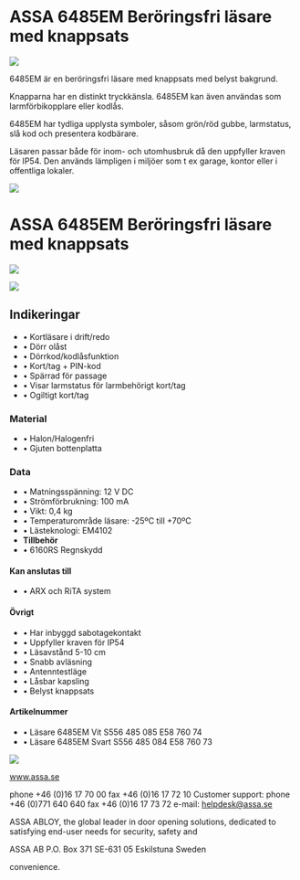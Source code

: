 # ASSA 6485EM Beröringsfri läsare med knappsats

![](_page_0_Picture_1.jpeg)

6485EM är en beröringsfri läsare med knappsats med belyst bakgrund.

Knapparna har en distinkt tryckkänsla. 6485EM kan även användas som larmförbikopplare eller kodlås.

6485EM har tydliga upplysta symboler, såsom grön/röd gubbe, larmstatus, slå kod och presentera kodbärare.

Läsaren passar både för inom- och utomhusbruk då den uppfyller kraven för IP54. Den används lämpligen i miljöer som t ex garage, kontor eller i offentliga lokaler.

![](_page_0_Picture_6.jpeg)

# ASSA 6485EM Beröringsfri läsare med knappsats

![](_page_1_Figure_1.jpeg)

![](_page_1_Figure_2.jpeg)

## **Indikeringar**

- • Kortläsare i drift/redo
- • Dörr olåst
- • Dörrkod/kodlåsfunktion
- • Kort/tag + PIN-kod
- • Spärrad för passage
- • Visar larmstatus för larmbehörigt kort/tag
- • Ogiltigt kort/tag

### **Material**

- • Halon/Halogenfri
- • Gjuten bottenplatta

### **Data**

- • Matningsspänning: 12 V DC
- • Strömförbrukning: 100 mA
- • Vikt: 0,4 kg
- • Temperaturområde läsare: -25ºC till +70ºC
- • Lästeknologi: EM4102
- **Tillbehör**
- • 6160RS Regnskydd

#### **Kan anslutas till**

- • ARX och RiTA system
#### **Övrigt**

- • Har inbyggd sabotagekontakt
- • Uppfyller kraven för IP54
- • Läsavstånd 5-10 cm
- • Snabb avläsning
- • Antenntestläge
- • Låsbar kapsling
- • Belyst knappsats

#### **Artikelnummer**

- • Läsare 6485EM Vit S556 485 085 E58 760 74
- • Läsare 6485EM Svart S556 485 084 E58 760 73

![](_page_1_Picture_35.jpeg)

www.assa.se

phone +46 (0)16 17 70 00 fax +46 (0)16 17 72 10 Customer support: phone +46 (0)771 640 640 fax +46 (0)16 17 73 72 e-mail: helpdesk@assa.se

ASSA ABLOY, the global leader in door opening solutions, dedicated to satisfying end-user needs for security, safety and

ASSA AB P.O. Box 371 SE-631 05 Eskilstuna Sweden

convenience.